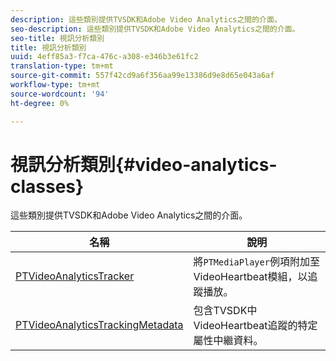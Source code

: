 ```yaml
---
description: 這些類別提供TVSDK和Adobe Video Analytics之間的介面。
seo-description: 這些類別提供TVSDK和Adobe Video Analytics之間的介面。
seo-title: 視訊分析類別
title: 視訊分析類別
uuid: 4eff85a3-f7ca-476c-a308-e346b3e61fc2
translation-type: tm+mt
source-git-commit: 557f42cd9a6f356aa99e13386d9e8d65e043a6af
workflow-type: tm+mt
source-wordcount: '94'
ht-degree: 0%

---
```



# 視訊分析類別{#video-analytics-classes}

這些類別提供TVSDK和Adobe Video Analytics之間的介面。

| **名稱** | **說明** |
|---|---|
| [PTVideoAnalyticsTracker](https://help.adobe.com/en_US/primetime/api/psdk/vhl_tvsdk_ios/Classes/PTVideoAnalyticsTracker.html) | 將`PTMediaPlayer`例項附加至VideoHeartbeat模組，以追蹤播放。 |
| [PTVideoAnalyticsTrackingMetadata](https://help.adobe.com/en_US/primetime/api/psdk/vhl_tvsdk_ios/Classes/PTVideoAnalyticsTrackingMetadata.html) | 包含TVSDK中VideoHeartbeat追蹤的特定屬性中繼資料。 |